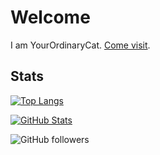# Welcome
I am YourOrdinaryCat. [Come visit](https://yourordinarycat.github.io/YourOrdinaryCat/).

## Stats
[![Top Langs](https://github-readme-stats.vercel.app/api/top-langs/?username=YourOrdinaryCat&show_icons=true&theme=dark&bg_color=161b22&border_color=30363d)](https://github.com/anuraghazra/github-readme-stats)

[![GitHub Stats](https://github-readme-stats.vercel.app/api?username=YourOrdinaryCat&show_icons=true&theme=dark&bg_color=161b22&border_color=30363d)](https://github.com/anuraghazra/github-readme-stats)

<img alt="GitHub followers" src="https://img.shields.io/github/followers/YourOrdinaryCat?color=black&label=Github%20Followers&logo=Github&logoColor=white&style=for-the-badge">
